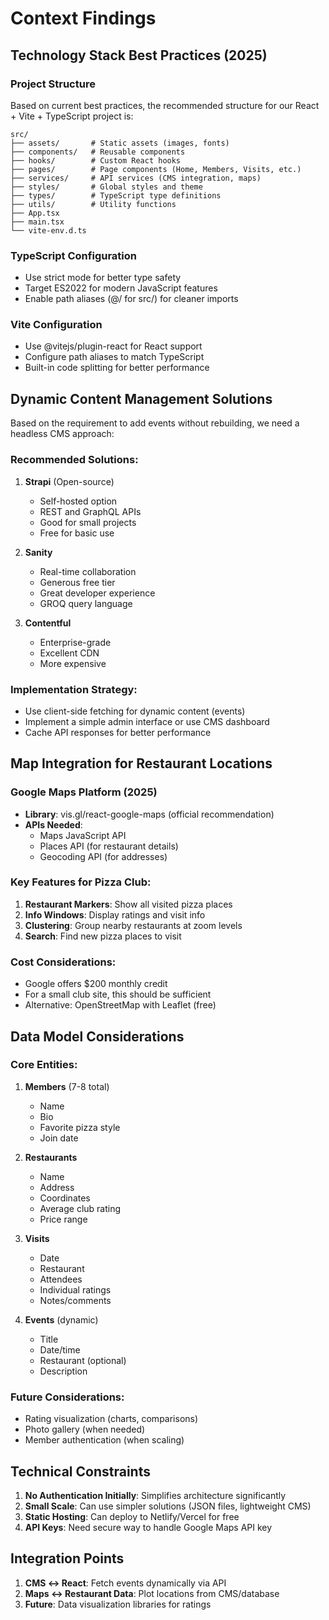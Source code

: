 # Context Findings

## Technology Stack Best Practices (2025)

### Project Structure
Based on current best practices, the recommended structure for our React + Vite + TypeScript project is:
```
src/
├── assets/       # Static assets (images, fonts)
├── components/   # Reusable components
├── hooks/        # Custom React hooks
├── pages/        # Page components (Home, Members, Visits, etc.)
├── services/     # API services (CMS integration, maps)
├── styles/       # Global styles and theme
├── types/        # TypeScript type definitions
├── utils/        # Utility functions
├── App.tsx
├── main.tsx
└── vite-env.d.ts
```

### TypeScript Configuration
- Use strict mode for better type safety
- Target ES2022 for modern JavaScript features
- Enable path aliases (@/ for src/) for cleaner imports

### Vite Configuration
- Use @vitejs/plugin-react for React support
- Configure path aliases to match TypeScript
- Built-in code splitting for better performance

## Dynamic Content Management Solutions

Based on the requirement to add events without rebuilding, we need a headless CMS approach:

### Recommended Solutions:
1. **Strapi** (Open-source)
   - Self-hosted option
   - REST and GraphQL APIs
   - Good for small projects
   - Free for basic use

2. **Sanity** 
   - Real-time collaboration
   - Generous free tier
   - Great developer experience
   - GROQ query language

3. **Contentful**
   - Enterprise-grade
   - Excellent CDN
   - More expensive

### Implementation Strategy:
- Use client-side fetching for dynamic content (events)
- Implement a simple admin interface or use CMS dashboard
- Cache API responses for better performance

## Map Integration for Restaurant Locations

### Google Maps Platform (2025)
- **Library**: vis.gl/react-google-maps (official recommendation)
- **APIs Needed**:
  - Maps JavaScript API
  - Places API (for restaurant details)
  - Geocoding API (for addresses)

### Key Features for Pizza Club:
1. **Restaurant Markers**: Show all visited pizza places
2. **Info Windows**: Display ratings and visit info
3. **Clustering**: Group nearby restaurants at zoom levels
4. **Search**: Find new pizza places to visit

### Cost Considerations:
- Google offers $200 monthly credit
- For a small club site, this should be sufficient
- Alternative: OpenStreetMap with Leaflet (free)

## Data Model Considerations

### Core Entities:
1. **Members** (7-8 total)
   - Name
   - Bio
   - Favorite pizza style
   - Join date

2. **Restaurants**
   - Name
   - Address
   - Coordinates
   - Average club rating
   - Price range

3. **Visits**
   - Date
   - Restaurant
   - Attendees
   - Individual ratings
   - Notes/comments

4. **Events** (dynamic)
   - Title
   - Date/time
   - Restaurant (optional)
   - Description

### Future Considerations:
- Rating visualization (charts, comparisons)
- Photo gallery (when needed)
- Member authentication (when scaling)

## Technical Constraints

1. **No Authentication Initially**: Simplifies architecture significantly
2. **Small Scale**: Can use simpler solutions (JSON files, lightweight CMS)
3. **Static Hosting**: Can deploy to Netlify/Vercel for free
4. **API Keys**: Need secure way to handle Google Maps API key

## Integration Points

1. **CMS ↔ React**: Fetch events dynamically via API
2. **Maps ↔ Restaurant Data**: Plot locations from CMS/database
3. **Future**: Data visualization libraries for ratings